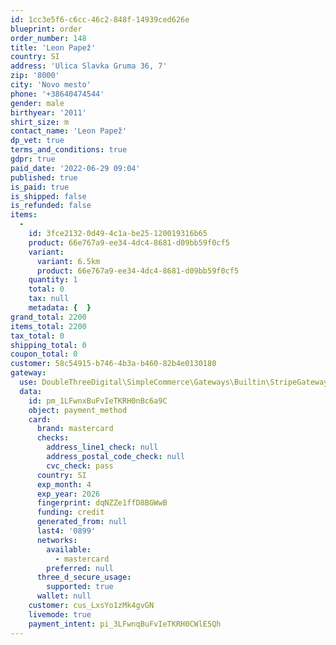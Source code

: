 ```yaml
---
id: 1cc3e5f6-c6cc-46c2-848f-14939ced626e
blueprint: order
order_number: 148
title: 'Leon Papež'
country: SI
address: 'Ulica Slavka Gruma 36, 7'
zip: '8000'
city: 'Novo mesto'
phone: '+38640474544'
gender: male
birthyear: '2011'
shirt_size: m
contact_name: 'Leon Papež'
dp_vet: true
terms_and_conditions: true
gdpr: true
paid_date: '2022-06-29 09:04'
published: true
is_paid: true
is_shipped: false
is_refunded: false
items:
  -
    id: 3fce2132-0d49-4c1a-be25-120019316b65
    product: 66e767a9-ee34-4dc4-8681-d09bb59f0cf5
    variant:
      variant: 6.5km
      product: 66e767a9-ee34-4dc4-8681-d09bb59f0cf5
    quantity: 1
    total: 0
    tax: null
    metadata: {  }
grand_total: 2200
items_total: 2200
tax_total: 0
shipping_total: 0
coupon_total: 0
customer: 58c54915-b746-4b3a-b460-82b4e0130180
gateway:
  use: DoubleThreeDigital\SimpleCommerce\Gateways\Builtin\StripeGateway
  data:
    id: pm_1LFwnxBuFvIeTKRH0nBc6a9C
    object: payment_method
    card:
      brand: mastercard
      checks:
        address_line1_check: null
        address_postal_code_check: null
        cvc_check: pass
      country: SI
      exp_month: 4
      exp_year: 2026
      fingerprint: dqNZZe1ffD8BGWwB
      funding: credit
      generated_from: null
      last4: '0899'
      networks:
        available:
          - mastercard
        preferred: null
      three_d_secure_usage:
        supported: true
      wallet: null
    customer: cus_LxsYo1zMk4gvGN
    livemode: true
    payment_intent: pi_3LFwnqBuFvIeTKRH0CWlE5Qh
---
```

